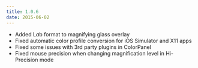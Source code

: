 ```yaml
---
title: 1.0.6
date: 2015-06-02
---
```


- Added L*a*b format to magnifying glass overlay
- Fixed automatic color profile conversion for iOS Simulator and X11 apps
- Fixed some issues with 3rd party plugins in ColorPanel
- Fixed mouse precision when changing magnification level in Hi-Precision mode
